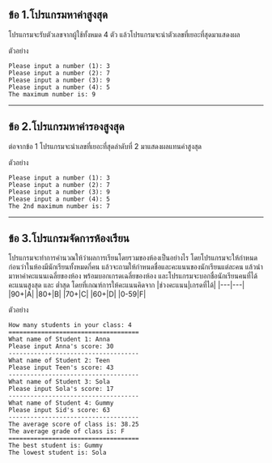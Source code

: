 ## ข้อ 1.โปรแกรมหาค่าสูงสุด
โปรแกรมจะรับตัวเลขจากผู้ใช้ทั้งหมด 4 ตัว แล้วโปรแกรมจะนำตัวเลขที่เยอะที่สุดมาแสดงผล

ตัวอย่าง
```
Please input a number (1): 3
Please input a number (2): 7
Please input a number (3): 9
Please input a number (4): 5
The maximum number is: 9
```
---
## ข้อ 2.โปรแกรมหาค่ารองสูงสุด
ต่อจากข้อ 1 โปรแกรมจะนำเลขที่เยอะที่สุดลำดับที่ 2 มาแสดงผลแทนค่าสูงสุด

ตัวอย่าง
```
Please input a number (1): 3
Please input a number (2): 7
Please input a number (3): 9
Please input a number (4): 5
The 2nd maximum number is: 7
```
---
## ข้อ 3.โปรแกรมจัดการห้องเรียน
โปรแกรมจะทำการคำนวณให้ว่าผลการเรียนโดยรวมของห้องเป็นอย่างไร โดยโปรแกรมจะให้กำหนดก่อนว่าในห้องมีนักเรียนทั้งหมดกี่คน
แล้วจะถามให้กำหนดชื่อและคะแนนของนักเรียนแต่ละคน
แล้วนำมาหาค่าคะแนนเฉลี่ยของห้อง พร้อมบอกเกรดเฉลี่ยของห้อง
และโปรแกรมจะบอกชื่อนักเรียนคนที่ได้คะแนนสูงสุด และ ต่ำสุด
โดยที่เกณฑ์การให้คะแนนคิดจาก
|ช่วงคะแนน|เกรดที่ได้|
|---|---|
|90+|A|
|80+|B|
|70+|C|
|60+|D|
|0-59|F|

ตัวอย่าง
```
How many students in your class: 4
====================================
What name of Student 1: Anna
Please input Anna's score: 30
------------------------------------
What name of Student 2: Teen
Please input Teen's score: 43
------------------------------------
What name of Student 3: Sola
Please input Sola's score: 17
------------------------------------
What name of Student 4: Gummy
Please input Sid's score: 63
------------------------------------
The average score of class is: 38.25
The average grade of class is: F
====================================
The best student is: Gummy
The lowest student is: Sola
```